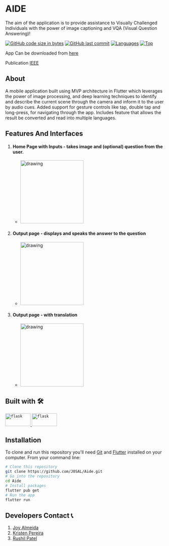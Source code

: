 # AIDE
The aim of the application is to provide assistance to Visually Challenged Individuals with the power of image captioning and VQA (Visual Question Answering)!


[![GitHub code size in bytes](https://img.shields.io/github/languages/code-size/J0SAL/Aide?logo=github&style=for-the-badge)](https://github.com/J0SAL/) 
[![GitHub last commit](https://img.shields.io/github/last-commit/J0SAL/Aide?style=for-the-badge&logo=git)](https://github.com/J0SAL/) 
[![Languages](https://img.shields.io/github/languages/count/J0SAL/Aide?style=for-the-badge)](https://github.com/J0SAL/Aide)
[![Top](https://img.shields.io/github/languages/top/J0SAL/Aide?style=for-the-badge&label=Top%20Languages)](https://github.com/J0SAL/Aide)

App Can be downloaded from [here](https://drive.google.com/file/d/1NYjzN_gT-s5hc6oX1v0rbW26hif88mRJ/view?usp=sharing)

Publication [IEEE](https://ieeexplore.ieee.org/document/10040196)

## About
A mobile application built using MVP architecture in Flutter which leverages the power of image processing, and deep learning techniques to identify and describe the current scene through the camera and inform it to the user by audio cues. Added support for gesture controls like tap, double tap and long-press, for navigating through the app. Includes feature that allows the result be converted and read into multiple languages.

## Features And Interfaces
1. #### Home Page with Inputs - takes image and (optional) question from the user.
   - <img src="https://user-images.githubusercontent.com/52382282/177548148-c80cad98-e060-48fe-88b3-33448e26f1b9.png" alt="drawing" width="200" />
2. #### Output page - displays and speaks the answer to the question
   - <img src="https://user-images.githubusercontent.com/52382282/177548498-cd873d06-06c0-4220-a378-c8e0f8c975df.png" alt="drawing" width="200" />
3. #### Output page - with translation
   - <img src="https://user-images.githubusercontent.com/52382282/177548763-bf386550-e5cd-41ca-95a2-cd352bed6bf4.png" alt="drawing" width="200" />


## Built with 🛠️
<p align="left"> 
 <a href="https://flutter.dev/" target="_blank"> 
  <code><img src="https://user-images.githubusercontent.com/52382282/177539764-0dfa07cf-0520-41c1-b796-3d46791c1c98.png" alt="flask" width="80" height="40"/></code>
 </a>  
 <a href="https://flask.palletsprojects.com/en/2.1.x/" target="_blank"> 
  <code><img src="https://user-images.githubusercontent.com/52382282/169838948-2289424c-0423-41db-9e42-b4e5a30f1c8e.png" alt="flask" width="80" height="40"/></code>
 </a> 

</p>

## Installation

To clone and run this repository you'll need [Git](https://git-scm.com) and [Flutter](https://docs.flutter.dev/get-started/install) installed on your computer. From your command line:

```bash
# Clone this repository
git clone https://github.com/J0SAL/Aide.git
# Go into the repository
cd Aide
# Install packages
flutter pub get
# Run the app
flutter run
```


## Developers Contact 📞

1. [Joy Almeida](https://linkedin.com/in/joy-almeida0)
2. [Kristen Pereira](https://www.linkedin.com/in/kristen-pereira-846673214/)
3. [Rushil Patel](https://www.linkedin.com/in/rushil-patel-7b03331b4/)
